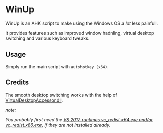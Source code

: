 # WinUp

WinUp is an AHK script to make using the Windows OS a *lot* less painfull.

It provides features such as improved window hadnling, virtual desktop switching and various keyboard tweaks.

## Usage

Simply run the main script with `autohotkey (x64)`.

## Credits

The smooth desktop switching works with the help of [VirtualDesktopAccessor.dll](https://github.com/Ciantic/VirtualDesktopAccessor).

*note:*

*You probably first need the [VS 2017 runtimes vc_redist.x64.exe and/or vc_redist.x86.exe](https://support.microsoft.com/en-us/help/2977003/the-latest-supported-visual-c-downloads), if they are not installed already.*

